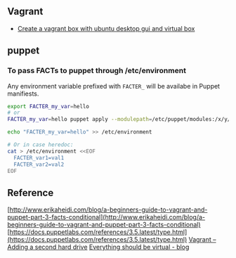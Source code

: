 ## Vagrant

* [Create a vagrant box with ubuntu desktop gui and virtual box](http://aruizca.com/steps-to-create-a-vagrant-base-box-with-ubuntu-14-04-desktop-gui-and-virtualbox/)

## puppet
### To pass FACTs to puppet through /etc/environment
Any environment variable prefixed with `FACTER_` will be availabe in Puppet manifiests. 
```bash
export FACTER_my_var=hello
# or
FACTER_my_var=hello puppet apply --modulepath=/etc/puppet/modules:/x/y/z/modules path_to_my.pp --debug

echo "FACTER_my_var=hello" >> /etc/environment

# Or in case heredoc:
cat > /etc/environment <<EOF
  FACTER_var1=val1
  FACTER_var2=val2
EOF
```

## Reference
[http://www.erikaheidi.com/blog/a-beginners-guide-to-vagrant-and-puppet-part-3-facts-conditional](http://www.erikaheidi.com/blog/a-beginners-guide-to-vagrant-and-puppet-part-3-facts-conditional)
[https://docs.puppetlabs.com/references/3.5.latest/type.html](https://docs.puppetlabs.com/references/3.5.latest/type.html)
[Vagrant – Adding a second hard drive](http://everythingshouldbevirtual.com/vagrant-adding-a-second-hard-drive)
[Everything should be virtual - blog](http://everythingshouldbevirtual.com/vagrant-adding-a-second-hard-drive)
